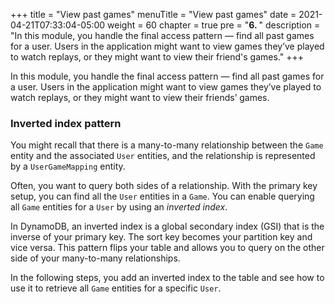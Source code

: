 +++
title = "View past games"
menuTitle = "View past games"
date = 2021-04-21T07:33:04-05:00
weight = 60
chapter = true
pre = "<b>6. </b>"
description = "In this module, you handle the final access pattern — find all past games for a user. Users in the application might want to view games they’ve played to watch replays, or they might want to view their friend's games."
+++

In this module, you handle the final access pattern — find all past games for a user. Users in the application might want to view games they’ve played to watch replays, or they might want to view their friends’ games.

### Inverted index pattern

You might recall that there is a many-to-many relationship between the `Game` entity and the associated `User` entities, and the relationship is represented by a `UserGameMapping` entity.

Often, you want to query both sides of a relationship. With the primary key setup, you can find all the `User` entities in a `Game`. You can enable querying all `Game` entities for a `User` by using an *inverted index*.

In DynamoDB, an inverted index is a global secondary index (GSI) that is the inverse of your primary key. The sort key becomes your partition key and vice versa. This pattern flips your table and allows you to query on the other side of your many-to-many relationships.

In the following steps, you add an inverted index to the table and see how to use it to retrieve all `Game` entities for a specific `User`.
